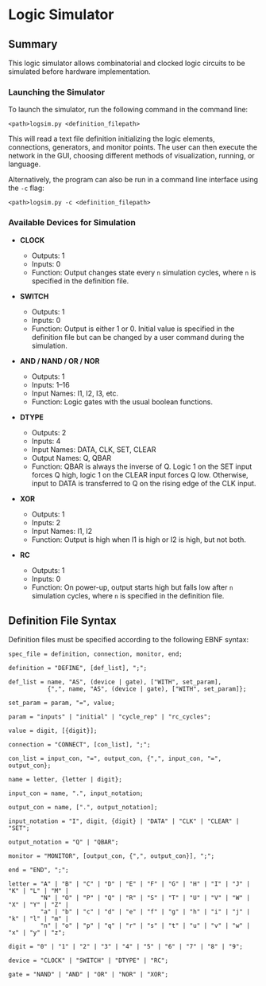 # Logic Simulator 

## Summary

This logic simulator allows combinatorial and clocked logic circuits to be simulated before hardware implementation.

### Launching the Simulator

To launch the simulator, run the following command in the command line:

```
<path>logsim.py <definition_filepath>
```

This will read a text file definition initializing the logic elements, connections, generators, and monitor points. The user can then execute the network in the GUI, choosing different methods of visualization, running, or language.

Alternatively, the program can also be run in a command line interface using the `-c` flag: 
```
<path>logsim.py -c <definition_filepath>
```

### Available Devices for Simulation

- **CLOCK**
  - Outputs: 1
  - Inputs: 0
  - Function: Output changes state every `n` simulation cycles, where `n` is specified in the definition file.

- **SWITCH**
  - Outputs: 1
  - Inputs: 0
  - Function: Output is either 1 or 0. Initial value is specified in the definition file but can be changed by a user command during the simulation.

- **AND / NAND / OR / NOR**
  - Outputs: 1
  - Inputs: 1–16
  - Input Names: I1, I2, I3, etc.
  - Function: Logic gates with the usual boolean functions.

- **DTYPE**
  - Outputs: 2
  - Inputs: 4
  - Input Names: DATA, CLK, SET, CLEAR
  - Output Names: Q, QBAR
  - Function: QBAR is always the inverse of Q. Logic 1 on the SET input forces Q high, logic 1 on the CLEAR input forces Q low. Otherwise, input to DATA is transferred to Q on the rising edge of the CLK input.

- **XOR**
  - Outputs: 1
  - Inputs: 2
  - Input Names: I1, I2
  - Function: Output is high when I1 is high or I2 is high, but not both.

- **RC**
  - Outputs: 1
  - Inputs: 0
  - Function: On power-up, output starts high but falls low after `n` simulation cycles, where `n` is specified in the definition file.

## Definition File Syntax

Definition files must be specified according to the following EBNF syntax:

```ebnf
spec_file = definition, connection, monitor, end;

definition = "DEFINE", [def_list], ";";

def_list = name, "AS", (device | gate), ["WITH", set_param], 
           {",", name, "AS", (device | gate), ["WITH", set_param]};

set_param = param, "=", value;

param = "inputs" | "initial" | "cycle_rep" | "rc_cycles";

value = digit, [{digit}];

connection = "CONNECT", [con_list], ";";

con_list = input_con, "=", output_con, {",", input_con, "=", output_con};

name = letter, {letter | digit};

input_con = name, ".", input_notation;

output_con = name, [".", output_notation];

input_notation = "I", digit, {digit} | "DATA" | "CLK" | "CLEAR" | "SET";

output_notation = "Q" | "QBAR";

monitor = "MONITOR", [output_con, {",", output_con}], ";";

end = "END", ";";

letter = "A" | "B" | "C" | "D" | "E" | "F" | "G" | "H" | "I" | "J" | "K" | "L" | "M" |
         "N" | "O" | "P" | "Q" | "R" | "S" | "T" | "U" | "V" | "W" | "X" | "Y" | "Z" |
         "a" | "b" | "c" | "d" | "e" | "f" | "g" | "h" | "i" | "j" | "k" | "l" | "m" |
         "n" | "o" | "p" | "q" | "r" | "s" | "t" | "u" | "v" | "w" | "x" | "y" | "z";

digit = "0" | "1" | "2" | "3" | "4" | "5" | "6" | "7" | "8" | "9";

device = "CLOCK" | "SWITCH" | "DTYPE" | "RC";

gate = "NAND" | "AND" | "OR" | "NOR" | "XOR";
```
